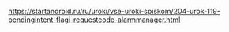 https://startandroid.ru/ru/uroki/vse-uroki-spiskom/204-urok-119-pendingintent-flagi-requestcode-alarmmanager.html